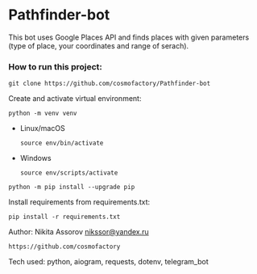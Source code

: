 # Pathfinder-bot

This bot uses Google Places API and finds places with given parameters (type of place, your coordinates and range of serach). 


### How to run this project:

```
git clone https://github.com/cosmofactory/Pathfinder-bot
```

Create and activate virtual environment:

```
python -m venv venv
```


* Linux/macOS

    ```
    source env/bin/activate
    ```

* Windows

    ```
    source env/scripts/activate
    ```

```
python -m pip install --upgrade pip
```

Install requirements from requirements.txt:

```
pip install -r requirements.txt
```

Author:
Nikita Assorov
nikssor@yandex.ru
```
https://github.com/cosmofactory
```

Tech used:
python, aiogram, requests, dotenv, telegram_bot

